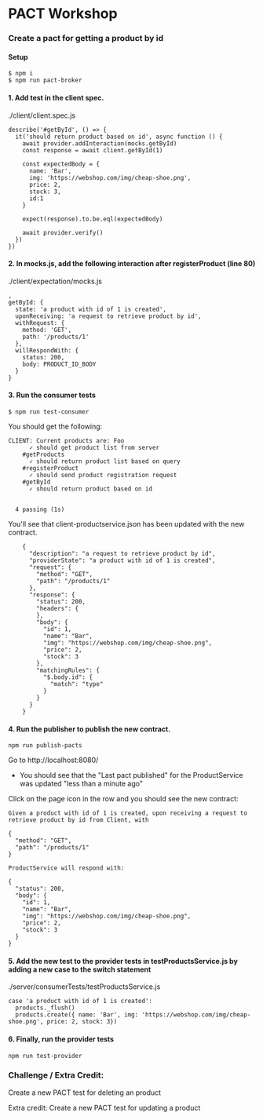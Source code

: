 # PACT Workshop

### Create a pact for getting a product by id

#### Setup
```
$ npm i
$ npm run pact-broker
```

#### 1. Add test in the client spec.
./client/client.spec.js
```
describe('#getById', () => {
  it('should return product based on id', async function () {
    await provider.addInteraction(mocks.getById)
    const response = await client.getById(1)

    const expectedBody = {
      name: 'Bar',
      img: 'https://webshop.com/img/cheap-shoe.png',
      price: 2,
      stock: 3,
      id:1
    }

    expect(response).to.be.eql(expectedBody)

    await provider.verify()
  })
})
```

#### 2. In mocks.js, add the following interaction after registerProduct (line 80)
./client/expectation/mocks.js

```
,
getById: {
  state: 'a product with id of 1 is created',
  uponReceiving: 'a request to retrieve product by id',
  withRequest: {
    method: 'GET',
    path: '/products/1'
  },
  willRespondWith: {
    status: 200,
    body: PRODUCT_ID_BODY
  }
}
```

#### 3. Run the consumer tests
```
$ npm run test-consumer
```
You should get the following:
```
CLIENT: Current products are: Foo
      ✓ should get product list from server
    #getProducts
      ✓ should return product list based on query
    #registerProduct
      ✓ should send product registration request
    #getById
      ✓ should return product based on id


  4 passing (1s)

```

You'll see that client-productservice.json has been updated with the new contract.

```
    {
      "description": "a request to retrieve product by id",
      "providerState": "a product with id of 1 is created",
      "request": {
        "method": "GET",
        "path": "/products/1"
      },
      "response": {
        "status": 200,
        "headers": {
        },
        "body": {
          "id": 1,
          "name": "Bar",
          "img": "https://webshop.com/img/cheap-shoe.png",
          "price": 2,
          "stock": 3
        },
        "matchingRules": {
          "$.body.id": {
            "match": "type"
          }
        }
      }
    }
```

#### 4. Run the publisher to publish the new contract. 
```
npm run publish-pacts
```

Go to http://localhost:8080/ <br>
* You should see that the "Last pact published" for the ProductService  was updated "less than a minute ago"

Click on the page icon in the row and you should see the new contract:
```
Given a product with id of 1 is created, upon receiving a request to retrieve product by id from Client, with

{
  "method": "GET",
  "path": "/products/1"
}

ProductService will respond with:

{
  "status": 200,
  "body": {
    "id": 1,
    "name": "Bar",
    "img": "https://webshop.com/img/cheap-shoe.png",
    "price": 2,
    "stock": 3
  }
}
```

#### 5. Add the new test to the provider tests in testProductsService.js by adding a new case to the switch statement
./server/consumerTests/testProductsService.js

```
case 'a product with id of 1 is created':
  products._flush()
  products.create({ name: 'Bar', img: 'https://webshop.com/img/cheap-shoe.png', price: 2, stock: 3})
```

#### 6. Finally, run the provider tests
```
npm run test-provider
```


### Challenge / Extra Credit:
Create a new PACT test for deleting an product

Extra credit: Create a new PACT test for updating a product
